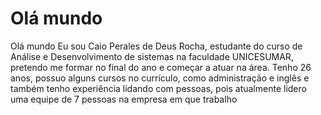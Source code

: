 # Olá mundo
Olá mundo
Eu sou Caio Perales de Deus Rocha, estudante do curso de Análise e Desenvolvimento de sistemas na faculdade UNICESUMAR, pretendo me formar no final do ano e começar a atuar na área.
Tenho 26 anos, possuo alguns cursos no currículo, como administração e inglês e também tenho experiência lidando com pessoas, pois atualmente lidero uma equipe de 7 pessoas na empresa em que trabalho
